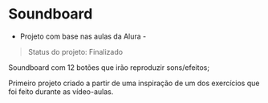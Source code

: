 # Soundboard
- Projeto com base nas aulas da Alura - 


>Status do projeto: Finalizado 

  Soundboard com 12 botões que irão reproduzir sons/efeitos; 
  
  Primeiro projeto criado a partir de uma inspiração de um dos exercícios que foi feito durante as vídeo-aulas.

